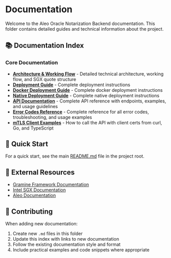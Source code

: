 # Documentation

Welcome to the Aleo Oracle Notarization Backend documentation. This folder contains detailed guides and technical information about the project.

## 📚 Documentation Index

### Core Documentation

- **[Architecture & Working Flow](architecture.md)** - Detailed technical architecture, working flow, and SGX quote structure
- **[Deployment Guide](deployment-guide.md)** - Complete deployment instructions
- **[Docker Deployment Guide](docker-deployment-guide.md)** - Complete docker deployment instructions
- **[Native Deployment Guide](native-deployment-guide.md)** - Complete native deployment instructions
- **[API Documentation](api-documentation.md)** - Complete API reference with endpoints, examples, and usage guidelines
- **[Error Codes Reference](error-codes.md)** - Complete reference for all error codes, troubleshooting, and usage examples
- **[mTLS Client Examples](mtls-client-examples.md)** - How to call the API with client certs from curl, Go, and TypeScript

## 🚀 Quick Start

For a quick start, see the main [README.md](../README.md) file in the project root.

## 🔗 External Resources

- [Gramine Framework Documentation](https://gramine.readthedocs.io/en/stable/)
- [Intel SGX Documentation](https://www.intel.com/content/www/us/en/developer/tools/software-guard-extensions/overview.html)
- [Aleo Documentation](https://developer.aleo.org/)

## 📝 Contributing

When adding new documentation:

1. Create new `.md` files in this folder
2. Update this index with links to new documentation
3. Follow the existing documentation style and format
4. Include practical examples and code snippets where appropriate
